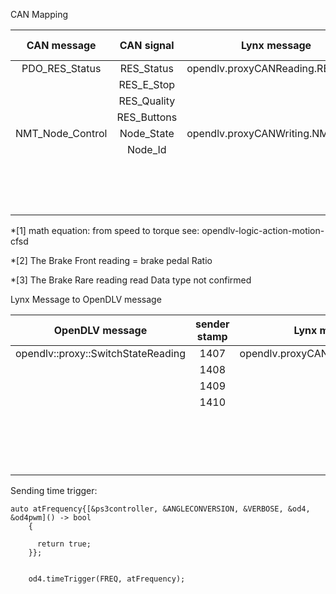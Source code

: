 CAN Mapping

|   CAN message    | CAN signal  | Lynx message                      | msg signal | sensor/req/log | unit |
| :--------------: | :---------: | --------------------------------- | :--------: | :------------: | :--: |
|  PDO_RES_Status  | RES_Status  | opendlv.proxyCANReading.RESStatus | resStatus  |     sensor     |      |
|                  | RES_E_Stop  |                                   |  resEStop  |     sensor     |      |
|                  | RES_Quality |                                   | resQuality |     sensor     |      |
|                  | RES_Buttons |                                   | resButtons |     sensor     |      |
| NMT_Node_Control | Node_State  | opendlv.proxyCANWriting.NMT       | nodeState  |      req       |      |
|                  |   Node_Id   |                                   |   nodeId   |      req       |      |
|                  |             |                                   |            |                |      |
|                  |             |                                   |            |                |      |
|                  |             |                                   |            |                |      |
|                  |             |                                   |            |                |      |
|                  |             |                                   |            |                |      |
|                  |             |                                   |            |                |      |
|                  |             |                                   |            |                |      |
|                  |             |                                   |            |                |      |
|                  |             |                                   |            |                |      |
|                  |             |                                   |            |                |      |
|                  |             |                                   |            |                |      |
|                  |             |                                   |            |                |      |
|                  |             |                                   |            |                |      |
|                  |             |                                   |            |                |      |
|                  |             |                                   |            |                |      |

*[1] math equation: from speed to torque see: opendlv-logic-action-motion-cfsd

*[2] The Brake Front reading = brake pedal Ratio

*[3] The Brake Rare reading read Data type not confirmed



Lynx Message to OpenDLV message



|          OpenDLV message           | sender stamp | Lynx message                      | msg signal | sensor/req/log | unit |
| :--------------------------------: | :----------: | --------------------------------- | :--------: | :------------: | :--: |
| opendlv::proxy::SwitchStateReading |     1407     | opendlv.proxyCANReading.RESStatus | resStatus  |     sensor     |      |
|                                    |     1408     |                                   |  resEStop  |     sensor     |      |
|                                    |     1409     |                                   | resQuality |     sensor     |      |
|                                    |     1410     |                                   | resButtons |     sensor     |      |
|                                    |              |                                   |            |                |      |
|                                    |              |                                   |            |                |      |
|                                    |              |                                   |            |                |      |
|                                    |              |                                   |            |                |      |
|                                    |              |                                   |            |                |      |
|                                    |              |                                   |            |                |      |
|                                    |              |                                   |            |                |      |
|                                    |              |                                   |            |                |      |
|                                    |              |                                   |            |                |      |
|                                    |              |                                   |            |                |      |
|                                    |              |                                   |            |                |      |
|                                    |              |                                   |            |                |      |
|                                    |              |                                   |            |                |      |
|                                    |              |                                   |            |                |      |
|                                    |              |                                   |            |                |      |
|                                    |              |                                   |            |                |      |
|                                    |              |                                   |            |                |      |

Sending time trigger:

```
auto atFrequency{[&ps3controller, &ANGLECONVERSION, &VERBOSE, &od4, &od4pwm]() -> bool
    {
      
      return true;
    }};
        

    od4.timeTrigger(FREQ, atFrequency);
```

